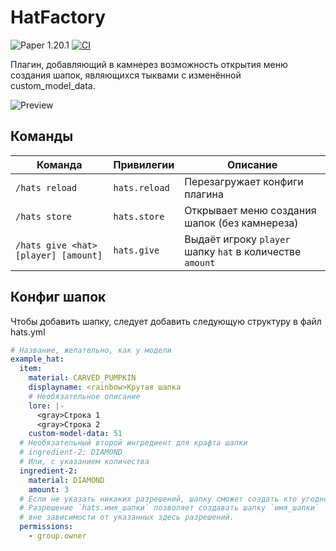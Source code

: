 # HatFactory

![Paper 1.20.1](https://img.shields.io/badge/Paper-1.20.1-blue)
[![CI](https://github.com/outbreak-team/HatFactory/actions/workflows/gradle.yml/badge.svg?branch=master)](https://github.com/outbreak-team/HatFactory/actions/workflows/gradle.yml)

Плагин, добавляющий в камнерез возможность открытия меню создания шапок, являющихся тыквами с изменённой
custom_model_data.

![Preview](./hats.gif)

## Команды

| Команда                              | Привилегии    | Описание                                                 |
|--------------------------------------|---------------|----------------------------------------------------------|
| `/hats reload`                       | `hats.reload` | Перезагружает конфиги плагина                            |
| `/hats store`                        | `hats.store`  | Открывает меню создания шапок (без камнереза)            |
| `/hats give <hat> [player] [amount]` | `hats.give`   | Выдаёт игроку `player` шапку `hat` в количестве `amount` |

## Конфиг шапок

Чтобы добавить шапку, следует добавить следующую структуру в файл hats.yml

```yaml
# Название, желательно, как у модели
example_hat:
  item:
    material: CARVED_PUMPKIN
    displayname: <rainbow>Крутая шапка
    # Необязательное описание
    lore: |-
      <gray>Строка 1
      <gray>Строка 2
    custom-model-data: 51
  # Необязательный второй ингредиент для крафта шапки
  # ingredient-2: DIAMOND
  # Или, с указанием количества
  ingredient-2:
    material: DIAMOND
    amount: 3
  # Если не указать никаких разрешений, шапку сможет создать кто угодно.
  # Разрешение `hats.имя_шапки` позволяет создавать шапку `имя_шапки`
  # вне зависимости от указанных здесь разрешений.
  permissions:
    - group.owner

```
